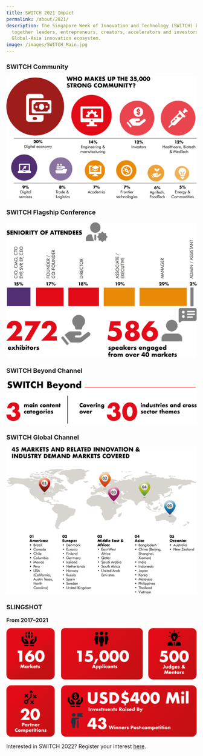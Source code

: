 ```yaml
---
title: SWITCH 2021 Impact
permalink: /about/2021/
description: The Singapore Week of Innovation and Technology (SWITCH) brings
  together leaders, entrepreneurs, creators, accelerators and investors from the
  Global-Asia innovation ecosystem.
image: /images/SWITCH_Main.jpg
---
```


### SWITCH Community 
![](/images/SWITCH%202021/1-Stong_community.png)


### SWITCH Flagship Conference 
![](/images/SWITCH%202021/3-Attendees-seniority.png)
![](/images/SWITCH%202021/2-Exhibitor_Speakers.png)


### SWITCH Beyond Channel 
![](/images/SWITCH%202021/4-SWTICH_Beyond.png)


### SWITCH Global Channel
![](/images/SWITCH%202021/5-Markets.png)


### SLINGSHOT
**From 2017–2021**
![](/images/SWITCH%202021/7-SLINGSHOT_stats2%20-%20Copy-1200w.png)

Interested in SWITCH 2022? Register your interest [here](https://go.gov.sg/switch-community-interest-web).